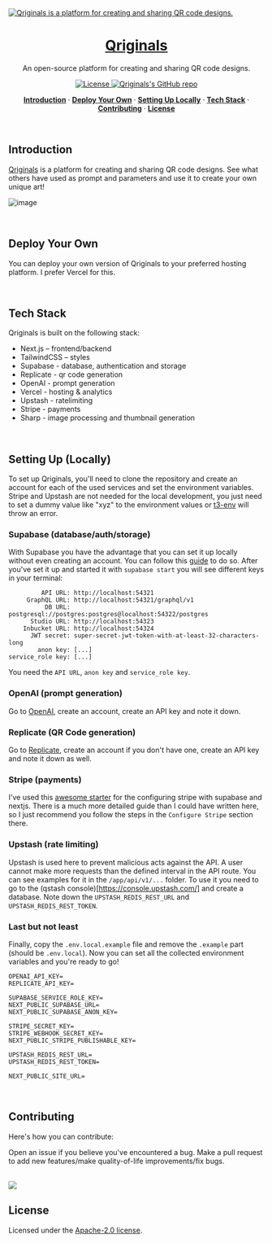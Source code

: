 <a href="https://qriginals.com">
  <img alt="Qriginals is a platform for creating and sharing QR code designs." src="https://qriginals.com/opengraph-image.png">
  <h1 align="center">Qriginals</h1>
</a>

<p align="center">
  An open-source platform for creating and sharing QR code designs.
</p>

<p align="center">
  <a href="https://github.com/arthureberledev/qriginals/blob/main/LICENSE">
    <img src="https://img.shields.io/github/license/arthureberledev/qriginals?label=license&logo=github&color=f80&logoColor=fff" alt="License" />
  </a>
  <a href="https://github.com/arthureberledev/qriginals"><img src="https://img.shields.io/github/stars/arthureberledev/qriginals?style=social" alt="Qriginals's GitHub repo"></a>
</p>

<p align="center">
  <a href="#introduction"><strong>Introduction</strong></a> ·
  <a href="#deploy-your-own"><strong>Deploy Your Own</strong></a> ·
  <a href="#setting-up-locally"><strong>Setting Up Locally</strong></a> ·
  <a href="#tech-stack"><strong>Tech Stack</strong></a> ·
  <a href="#contributing"><strong>Contributing</strong></a> ·
  <a href="#license"><strong>License</strong></a>
</p>
<br/>

## Introduction

[Qriginals](https://qriginals.com/) is a platform for creating and sharing QR code designs. See what others have used as prompt and parameters and use it to create your own unique art!

![image](https://github.com/arthureberledev/qriginals/assets/58264696/88a07107-42c3-4572-a2be-4f24ef6660f7)

<br />

## Deploy Your Own
You can deploy your own version of Qriginals to your preferred hosting platform. I prefer Vercel for this.

<br />

## Tech Stack
Qriginals is built on the following stack:

- Next.js – frontend/backend
- TailwindCSS – styles
- Supabase - database, authentication and storage
- Replicate - qr code generation
- OpenAI - prompt generation
- Vercel - hosting & analytics
- Upstash - ratelimiting
- Stripe - payments
- Sharp - image processing and thumbnail generation

<br />

## Setting Up (Locally)
To set up Qriginals, you'll need to clone the repository and create an account for each of the used services and set the environment variables. Stripe and Upstash are not needed for the local development, you just need to set a dummy value like "xyz" to the environment values or [t3-env](https://github.com/t3-oss/t3-env) will throw an error.

### Supabase (database/auth/storage)
With Supabase you have the advantage that you can set it up locally without even creating an account. You can follow this [guide](https://supabase.com/docs/guides/cli/getting-started) to do so. After you've set it up and started it with `supabase start` you will see different keys in your terminal:

```
         API URL: http://localhost:54321
     GraphQL URL: http://localhost:54321/graphql/v1
          DB URL: postgresql://postgres:postgres@localhost:54322/postgres
      Studio URL: http://localhost:54323
    Inbucket URL: http://localhost:54324
      JWT secret: super-secret-jwt-token-with-at-least-32-characters-long
        anon key: [...]
service_role key: [...]
```

You need the `API URL`, `anon key` and `service_role key`.

### OpenAI (prompt generation)
Go to [OpenAI](https://platform.openai.com/account/api-keys), create an account, create an API key and note it down.

### Replicate (QR Code generation)
Go to [Replicate](https://replicate.com/account/api-tokens), create an account if you don't have one, create an API key and note it down as well.

### Stripe (payments)
I've used this [awesome starter](https://github.com/vercel/nextjs-subscription-payments) for the configuring stripe with supabase and nextjs. There is a much more detailed guide than I could have written here, so I just recommend you follow the steps in the `Configure Stripe` section there.

### Upstash (rate limiting) 
Upstash is used here to prevent malicious acts against the API. A user cannot make more requests than the defined interval in the API route. You can see examples for it in the `/app/api/v1/...` folder. To use it you need to go to the (qstash console)[https://console.upstash.com/] and create a database. Note down the `UPSTASH_REDIS_REST_URL` and `UPSTASH_REDIS_REST_TOKEN`.

### Last but not least
Finally, copy the `.env.local.example` file and remove the `.example` part (should be `.env.local`). Now you can set all the collected environment variables and you're ready to go!

```
OPENAI_API_KEY=
REPLICATE_API_KEY=

SUPABASE_SERVICE_ROLE_KEY=
NEXT_PUBLIC_SUPABASE_URL=
NEXT_PUBLIC_SUPABASE_ANON_KEY=

STRIPE_SECRET_KEY=
STRIPE_WEBHOOK_SECRET_KEY=
NEXT_PUBLIC_STRIPE_PUBLISHABLE_KEY=

UPSTASH_REDIS_REST_URL=
UPSTASH_REDIS_REST_TOKEN=

NEXT_PUBLIC_SITE_URL=
```

<br />

## Contributing
Here's how you can contribute:

Open an issue if you believe you've encountered a bug.
Make a pull request to add new features/make quality-of-life improvements/fix bugs.

<br />

<a href="https://github.com/arthureberledev/qriginals/graphs/contributors">
  <img src="https://contrib.rocks/image?repo=arthureberledev/qriginals" />
</a>

<br />

## License
Licensed under the [Apache-2.0 license](https://github.com/arthureberledev/qriginals/blob/main/LICENSE).
